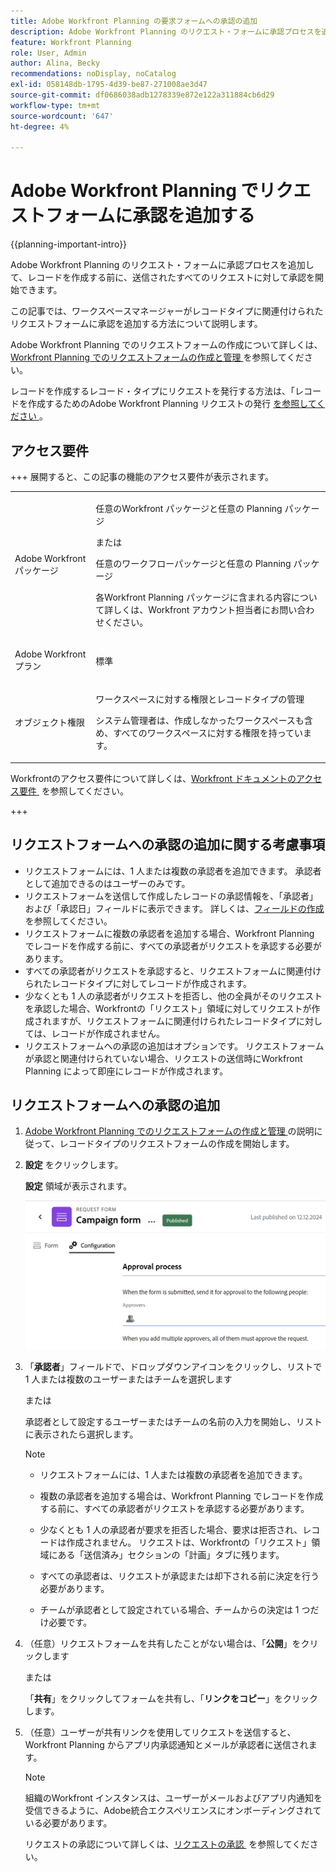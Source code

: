```yaml
---
title: Adobe Workfront Planning の要求フォームへの承認の追加
description: Adobe Workfront Planning のリクエスト・フォームに承認プロセスを追加して、レコードを作成する前に、送信されたすべてのリクエストに対して承認を開始できます。
feature: Workfront Planning
role: User, Admin
author: Alina, Becky
recommendations: noDisplay, noCatalog
exl-id: 058148db-1795-4d39-be87-271008ae3d47
source-git-commit: df0686038adb1278339e872e122a311884cb6d29
workflow-type: tm+mt
source-wordcount: '647'
ht-degree: 4%

---
```


# Adobe Workfront Planning でリクエストフォームに承認を追加する

<!--update the metadata with real information when making this available in TOC and in the left nav-->

<!--take Preview and Production references at Production time-->

<!--
<span class="preview">The highlighted information on this page refers to functionality not yet generally available. It is available only in the Preview environment for all customers. After the monthly releases to Production, the same features are also available in the Production environment for customers who enabled fast releases. </span>   

<span class="preview">For information about fast releases, see [Enable or disable fast releases for your organization](/help/quicksilver/administration-and-setup/set-up-workfront/configure-system-defaults/enable-fast-release-process.md). </span>
-->

{{planning-important-intro}}

Adobe Workfront Planning のリクエスト・フォームに承認プロセスを追加して、レコードを作成する前に、送信されたすべてのリクエストに対して承認を開始できます。

この記事では、ワークスペースマネージャーがレコードタイプに関連付けられたリクエストフォームに承認を追加する方法について説明します。

Adobe Workfront Planning でのリクエストフォームの作成について詳しくは、[Workfront Planning でのリクエストフォームの作成と管理 &#x200B;](/help/quicksilver/planning/requests/create-request-form.md) を参照してください。

レコードを作成するレコード・タイプにリクエストを発行する方法は、「レコードを作成するためのAdobe Workfront Planning リクエストの発行 [&#x200B; を参照してください &#x200B;](/help/quicksilver/planning/requests/submit-requests.md)。

## アクセス要件

+++ 展開すると、この記事の機能のアクセス要件が表示されます。 

<table style="table-layout:auto"> 
<col> 
</col> 
<col> 
</col> 
<tbody> 
<tr> 
   <td role="rowheader"><p>Adobe Workfront パッケージ</p></td> 
   <td> 
<p>任意のWorkfront パッケージと任意の Planning パッケージ</p>
または
<p>任意のワークフローパッケージと任意の Planning パッケージ</p>

<p>各Workfront Planning パッケージに含まれる内容について詳しくは、Workfront アカウント担当者にお問い合わせください。</p>
   </td> </tr>

</tr> 
  <tr> 
   <td role="rowheader"><p>Adobe Workfront プラン</p></td> 
   <td><p>標準</p> 
  </td> 
  </tr> 
  <tr> 
   <td role="rowheader"><p>オブジェクト権限</p></td> 
   <td>   <p>ワークスペースに対する権限とレコードタイプの管理 </a> </p>  
   <p>システム管理者は、作成しなかったワークスペースも含め、すべてのワークスペースに対する権限を持っています。</p>  </td> 
  </tr>  
</tbody> 
</table>

Workfrontのアクセス要件について詳しくは、[Workfront ドキュメントのアクセス要件 &#x200B;](/help/quicksilver/administration-and-setup/add-users/access-levels-and-object-permissions/access-level-requirements-in-documentation.md) を参照してください。

+++

## リクエストフォームへの承認の追加に関する考慮事項

* リクエストフォームには、1 人または複数の承認者を追加できます。 承認者として追加できるのはユーザーのみです。
* リクエストフォームを送信して作成したレコードの承認情報を、「承認者」および「承認日」フィールドに表示できます。 詳しくは、[フィールドの作成](/help/quicksilver/planning/fields/create-fields.md)を参照してください。
* リクエストフォームに複数の承認者を追加する場合、Workfront Planning でレコードを作成する前に、すべての承認者がリクエストを承認する必要があります。
* すべての承認者がリクエストを承認すると、リクエストフォームに関連付けられたレコードタイプに対してレコードが作成されます。
* 少なくとも 1 人の承認者がリクエストを拒否し、他の全員がそのリクエストを承認した場合、Workfrontの「リクエスト」領域に対してリクエストが作成されますが、リクエストフォームに関連付けられたレコードタイプに対しては、レコードが作成されません。
* リクエストフォームへの承認の追加はオプションです。 リクエストフォームが承認と関連付けられていない場合、リクエストの送信時にWorkfront Planning によって即座にレコードが作成されます。

## リクエストフォームへの承認の追加

1. [Adobe Workfront Planning でのリクエストフォームの作成と管理 &#x200B;](/help/quicksilver/planning/requests/create-request-form.md) の説明に従って、レコードタイプのリクエストフォームの作成を開始します。
1. **設定** をクリックします。

   **設定** 領域が表示されます。

   ![&#x200B; 「設定」タブ &#x200B;](assets/configuration-tab.png)
1. 「**承認者**」フィールドで、ドロップダウンアイコンをクリックし、リストで 1 人または複数のユーザーまたはチームを選択します

   または

   承認者として設定するユーザーまたはチームの名前の入力を開始し、リストに表示されたら選択します。

   <!--most of the Note below is duplicated in the Create a request form article-->

   >[!NOTE]
   >
   >
   >* リクエストフォームには、1 人または複数の承認者を追加できます。
   >
   >* 複数の承認者を追加する場合は、Workfront Planning でレコードを作成する前に、すべての承認者がリクエストを承認する必要があります。
   >
   >* 少なくとも 1 人の承認者が要求を拒否した場合、要求は拒否され、レコードは作成されません。 リクエストは、Workfrontの「リクエスト」領域にある「送信済み」セクションの「計画」タブに残ります。
   >
   >* すべての承認者は、リクエストが承認または却下される前に決定を行う必要があります。
   >
   >* チームが承認者として設定されている場合、チームからの決定は 1 つだけ必要です。


1. （任意）リクエストフォームを共有したことがない場合は、「**公開**」をクリックします

   または

   「**共有**」をクリックしてフォームを共有し、「**リンクをコピー**」をクリックします。
1. （任意）ユーザーが共有リンクを使用してリクエストを送信すると、Workfront Planning からアプリ内承認通知とメールが承認者に送信されます。

   >[!NOTE]
   >
   >   組織のWorkfront インスタンスは、ユーザーがメールおよびアプリ内通知を受信できるように、Adobe統合エクスペリエンスにオンボーディングされている必要があります。


   リクエストの承認について詳しくは、[&#x200B; リクエストの承認 &#x200B;](/help/quicksilver/planning/requests/approve-request.md) を参照してください。
